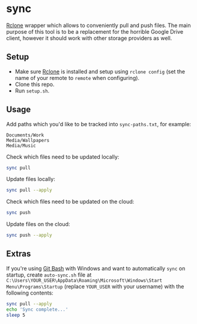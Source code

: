 # sync
[Rclone] wrapper which allows to conveniently pull and push files. The main purpose of this tool is to be a replacement for the horrible Google Drive client, however it should work with other storage providers as well.

## Setup
- Make sure [Rclone] is installed and setup using `rclone config` (set the name of your remote to `remote` when configuring).
- Clone this repo.
- Run `setup.sh`.

## Usage
Add paths which you'd like to be tracked into `sync-paths.txt`, for example:
```text
Documents/Work
Media/Wallpapers
Media/Music
```

Check which files need to be updated locally:
```bash
sync pull
```

Update files locally:
```bash
sync pull --apply
```

Check which files need to be updated on the cloud:
```bash
sync push
```

Update files on the cloud:
```bash
sync push --apply
```

## Extras

If you're using [Git Bash] with Windows and want to automatically `sync` on startup, create `auto-sync.sh` file at `C:\Users\YOUR_USER\AppData\Roaming\Microsoft\Windows\Start Menu\Programs\Startup` (replace `YOUR_USER` with your username) with the following contents:
```bash
sync pull --apply
echo 'Sync complete...'
sleep 5
```

[Rclone]: https://github.com/rclone/rclone
[Git Bash]: https://git-scm.com/downloads
